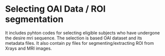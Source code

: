 # Selecting OAI Data / ROI segmentation   

It includes pyhton codes for selecting eligible subjects who have undergone the desire mri sequence. The selection is based OAI dataset and its metadata files.
It also contain py files for segmenting/extracting ROI from Xrays and MRI images. 

